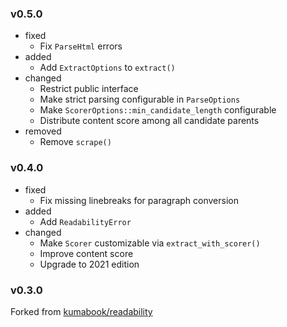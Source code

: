 <!-- markdownlint-disable MD041 MD034 -->

### v0.5.0

- fixed
  - Fix `ParseHtml` errors
- added
  - Add `ExtractOptions` to `extract()`
- changed
  - Restrict public interface
  - Make strict parsing configurable in `ParseOptions`
  - Make `ScorerOptions::min_candidate_length` configurable
  - Distribute content score among all candidate parents
- removed
  - Remove `scrape()`

### v0.4.0

- fixed
  - Fix missing linebreaks for paragraph conversion
- added
  - Add `ReadabilityError`
- changed
  - Make `Scorer` customizable via `extract_with_scorer()`
  - Improve content score
  - Upgrade to 2021 edition

### v0.3.0

Forked from [kumabook/readability](https://github.com/kumabook/readability)
